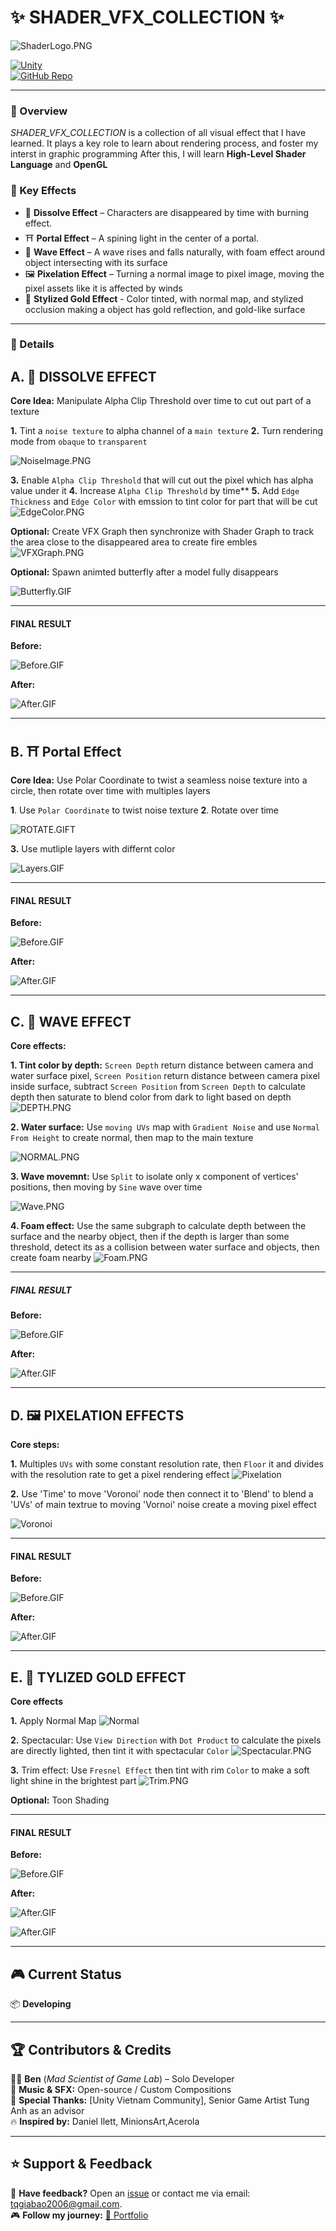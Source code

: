 # ✨ SHADER_VFX_COLLECTION ✨

![ShaderLogo.PNG](https://github.com/tqgiabao2006/Shader_VFX_Collection/raw/main/Readme/ShaderLogo.png)

[![Unity](https://img.shields.io/badge/Made_with-Unity-000?logo=unity&style=for-the-badge)](https://unity.com/)  
[![GitHub Repo](https://img.shields.io/badge/View_on-GitHub-blue?style=for-the-badge&logo=github)]()

---

### 🚀 Overview  
*SHADER_VFX_COLLECTION* is a collection of all visual effect that I have learned. It plays a key role to learn about rendering process, and foster my interst in graphic programming
After this, I will learn **High-Level Shader Language** and **OpenGL**

### 🎯 Key Effects
- 🙈 **Dissolve Effect** – Characters are disappeared by time with burning effect. 
- ⛩️ **Portal Effect** – A spining light in the center of a portal. 
- 🌊 **Wave Effect** – A wave rises and falls naturally, with foam effect around object intersecting with its surface
- 🖼️ **Pixelation Effect** – Turning a normal image to pixel image, moving the pixel assets like it is affected by winds
- 🥇 **Stylized Gold Effect** - Color tinted, with normal map, and stylized occlusion making a object has gold reflection, and gold-like surface
---

### 📌 Details

## A. 🙈 DISSOLVE EFFECT
**Core Idea:** Manipulate Alpha Clip Threshold over time to cut out part of a texture


**1.** Tint a `noise texture` to alpha channel of a `main texture`
**2.** Turn rendering mode from `obaque` to `transparent`

![NoiseImage.PNG](https://github.com/tqgiabao2006/Shader_VFX_Collection/raw/main/Readme/DIssolve_NoiseMap.png)


**3.** Enable `Alpha Clip Threshold` that will cut out the pixel which has alpha value under it
**4.** Increase `Alpha Clip Threshold` by time**
**5.** Add `Edge Thickness` and `Edge Color` with emssion to tint color for part that will be cut
![EdgeColor.PNG](https://github.com/tqgiabao2006/Shader_VFX_Collection/raw/main/Readme/DIssolve_Color_Alpha.png)

**Optional:** Create VFX Graph then synchronize with Shader Graph to track the area close to the disappeared area to create fire embles
![VFXGraph.PNG](https://github.com/tqgiabao2006/Shader_VFX_Collection/raw/main/Readme/Dissolve_VFX.png)


**Optional:** Spawn animted butterfly after a model fully disappears 


![Butterfly.GIF](https://github.com/tqgiabao2006/Shader_VFX_Collection/raw/main/Readme/DIssolve_Butterfly.gif)

---
#### FINAL RESULT

**Before:**



![Before.GIF](https://github.com/tqgiabao2006/Shader_VFX_Collection/raw/main/Readme/Dissolve_Before.gif)

**After:**



![After.GIF](https://github.com/tqgiabao2006/Shader_VFX_Collection/raw/main/Readme/Dissolve_After.gif)


---

## B. ⛩️ Portal Effect
**Core Idea:** Use Polar Coordinate to twist a seamless noise texture into a circle, then rotate over time with multiples layers

**1**. Use `Polar Coordinate` to twist noise texture
**2**. Rotate over time


![ROTATE.GIFT](https://github.com/tqgiabao2006/Shader_VFX_Collection/raw/main/Readme/Portal_Porlar%20%2B%20Rotate.gif)

**3.** Use mutliple layers with differnt color 


![Layers.GIF](https://github.com/tqgiabao2006/Shader_VFX_Collection/raw/main/Readme/Portal_Layers.gif)

---
#### FINAL RESULT

**Before:** 

![Before.GIF](https://github.com/tqgiabao2006/Shader_VFX_Collection/raw/main/Readme/Portal_Before.gif)




**After:** 


![After.GIF](https://github.com/tqgiabao2006/Shader_VFX_Collection/raw/main/Readme/Portal_After.gif)


---

## C. 🌊 WAVE EFFECT
**Core effects:**

**1. Tint color by depth:** `Screen Depth` return distance between camera and water surface pixel, `Screen Position` return distance between camera pixel inside surface, 
subtract `Screen Position` from `Screen Depth` to calculate depth then saturate to blend color from dark to light based on depth
![DEPTH.PNG](https://github.com/tqgiabao2006/Shader_VFX_Collection/raw/main/Readme/Water_ColorDepth.png)

**2. Water surface:** Use `moving UVs` map with `Gradient Noise` and use `Normal From Height` to create normal, then map to the main texture



![NORMAL.PNG](https://github.com/tqgiabao2006/Shader_VFX_Collection/raw/main/Readme/Wave_refraction.gif)

**3. Wave movemnt:** Use `Split` to isolate only x component of vertices' positions, then moving by `Sine` wave over time 


![Wave.PNG](https://github.com/tqgiabao2006/Shader_VFX_Collection/raw/main/Readme/Water_Wave.gif)

**4. Foam effect:** Use the same subgraph to calculate depth between the surface and the nearby object, then if the depth is larger than some threshold, detect its as a collision
between water surface and objects, then create foam nearby
![Foam.PNG](https://github.com/tqgiabao2006/Shader_VFX_Collection/raw/main/Readme/Water_Foam.gif)

---
##### FINAL RESULT

**Before:**


![Before.GIF](https://github.com/tqgiabao2006/Shader_VFX_Collection/raw/main/Readme/Water_Before.gif)



**After:**



![After.GIF](https://github.com/tqgiabao2006/Shader_VFX_Collection/raw/main/Readme/Water_After.gif)


---

## D. 🖼️ PIXELATION EFFECTS
**Core steps:**

**1.** Multiples `UVs` with some constant resolution rate, then `Floor` it and divides with the resolution rate to get a pixel rendering effect
![Pixelation](https://github.com/tqgiabao2006/Shader_VFX_Collection/raw/main/Readme/Pixelation.png)


**2.** Use 'Time' to move 'Voronoi' node then connect it to 'Blend' to blend a 'UVs' of main textrue to moving 'Vornoi' noise create a moving pixel effect


![Voronoi](https://github.com/tqgiabao2006/Shader_VFX_Collection/raw/main/Readme/Voronoi.gif)


---
#### FINAL RESULT

**Before:**


![Before.GIF](https://github.com/tqgiabao2006/Shader_VFX_Collection/raw/main/Readme/Pixel_Before.gif)



**After:**


![After.GIF](https://github.com/tqgiabao2006/Shader_VFX_Collection/raw/main/Readme/Pixel_After.gif)


---

## E. 🥇 TYLIZED GOLD EFFECT
**Core effects**

**1.** Apply Normal Map
![Normal](https://github.com/tqgiabao2006/Shader_VFX_Collection/raw/main/Readme/Normal.png)

**2.** Spectacular: Use `View Direction` with `Dot Product` to calculate the pixels are directly lighted, then tint it with spectacular `Color` 
![Spectacular.PNG](https://github.com/tqgiabao2006/Shader_VFX_Collection/raw/main/Readme/Spectacular.png)

**3.** Trim effect: Use `Fresnel Effect` then tint with rim `Color` to make a soft light shine in the brightest part
![Trim.PNG](https://github.com/tqgiabao2006/Shader_VFX_Collection/raw/main/Readme/Rim%20Effect.png)

**Optional:** Toon Shading

---
#### FINAL RESULT

**Before:**


![Before.GIF](https://github.com/tqgiabao2006/Shader_VFX_Collection/raw/main/Readme/Gold_Before.gif)


**After:**


![After.GIF](https://github.com/tqgiabao2006/Shader_VFX_Collection/raw/main/Readme/Gold_After%201.gif)


![After.GIF](https://github.com/tqgiabao2006/Shader_VFX_Collection/raw/main/Readme/Gold_After_2.gif)


---

## 🎮 Current Status  
📦 **Developing**

---



## 🏆 Contributors & Credits  
👨‍💻 **Ben** (*Mad Scientist of Game Lab*) – Solo Developer  
🎵 **Music & SFX:** Open-source / Custom Compositions  
📖 **Special Thanks:** [Unity Vietnam Community], Senior Game Artist Tung Anh as an advisor <br>
🔥 **Inspired by:** Daniel Ilett, MinionsArt,Acerola


---

## ⭐ Support & Feedback  
💬 **Have feedback?** Open an [issue](https://github.com/tqgiabao2006/blood-vein/issues) or contact me via email: tqgiabao2006@gmail.com.  
🎮 **Follow my journey:** [🔗 Portfolio](https://your-portfolio-link.com)  
